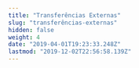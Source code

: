 ```yaml
---
title: "Transferências Externas"
slug: "transferências-externas"
hidden: false
weight: 4
date: "2019-04-01T19:23:33.248Z"
lastmod: "2019-12-02T22:56:58.139Z"
---
```

